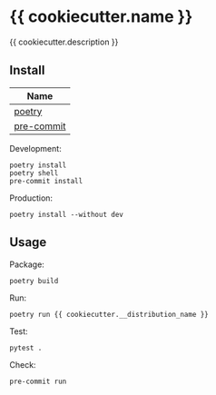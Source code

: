 # {{ cookiecutter.name }}

{{ cookiecutter.description }}

## Install

| Name                                                   |
|--------------------------------------------------------|
| [poetry](https://github.com/python-poetry)             |
| [pre-commit](https://github.com/pre-commit/pre-commit) |

Development:
```shell
poetry install
poetry shell
pre-commit install
```

Production:
```shell
poetry install --without dev
```

## Usage

Package:
```shell
poetry build
```

Run:
```shell
poetry run {{ cookiecutter.__distribution_name }}
```

Test:
```shell
pytest .
```

Check:
```shell
pre-commit run
```
